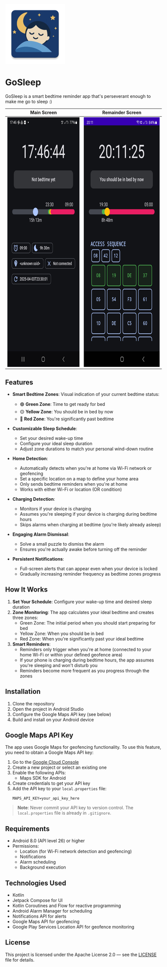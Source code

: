 ![](app/src/main/res/mipmap-xxxhdpi/ic_launcher_fixed.webp)
# GoSleep

GoSleep is a smart bedtime reminder app that's perseverant enough to make me go to sleep :)  

|                      Main Screen                      |                   Remainder Screen                    |
|:-----------------------------------------------------:|:-----------------------------------------------------:|
| <img src="Screenshot_GoSleep_2.jpg" height="800px" /> | <img src="Screenshot_GoSleep_1.jpg" height="800px" /> |

## Features

- **Smart Bedtime Zones**: Visual indication of your current bedtime status:
  - 🟢 **Green Zone**: Time to get ready for bed
  - 🟡 **Yellow Zone**: You should be in bed by now
  - 🔴 **Red Zone**: You're significantly past bedtime

- **Customizable Sleep Schedule**:
  - Set your desired wake-up time
  - Configure your ideal sleep duration
  - Adjust zone durations to match your personal wind-down routine

- **Home Detection**:
  - Automatically detects when you're at home via Wi-Fi network or geofencing
  - Set a specific location on a map to define your home area
  - Only sends bedtime reminders when you're at home
  - Works with either Wi-Fi or location (OR condition)

- **Charging Detection**:
  - Monitors if your device is charging
  - Assumes you're sleeping if your device is charging during bedtime hours
  - Skips alarms when charging at bedtime (you're likely already asleep)

- **Engaging Alarm Dismissal**:
  - Solve a small puzzle to dismiss the alarm
  - Ensures you're actually awake before turning off the reminder

- **Persistent Notifications**:
  - Full-screen alerts that can appear even when your device is locked
  - Gradually increasing reminder frequency as bedtime zones progress

## How It Works

1. **Set Your Schedule**: Configure your wake-up time and desired sleep duration
2. **Zone Monitoring**: The app calculates your ideal bedtime and creates three zones:
   - Green Zone: The initial period when you should start preparing for bed
   - Yellow Zone: When you should be in bed
   - Red Zone: When you're significantly past your ideal bedtime
3. **Smart Reminders**: 
   - Reminders only trigger when you're at home (connected to your home Wi-Fi or within your defined geofence area)
   - If your phone is charging during bedtime hours, the app assumes you're sleeping and won't disturb you
   - Reminders become more frequent as you progress through the zones

## Installation

1. Clone the repository
2. Open the project in Android Studio
3. Configure the Google Maps API key (see below)
4. Build and install on your Android device

## Google Maps API Key

The app uses Google Maps for geofencing functionality. To use this feature, you need to obtain a Google Maps API key:

1. Go to the [Google Cloud Console](https://console.cloud.google.com/)
2. Create a new project or select an existing one
3. Enable the following APIs:
   - Maps SDK for Android
4. Create credentials to get your API key
5. Add the API key to your `local.properties` file:
   ```
   MAPS_API_KEY=your_api_key_here
   ```

> **Note**: Never commit your API key to version control. The `local.properties` file is already in `.gitignore`.

## Requirements

- Android 8.0 (API level 26) or higher
- Permissions:
  - Location (for Wi-Fi network detection and geofencing)
  - Notifications
  - Alarm scheduling
  - Background execution

## Technologies Used

- Kotlin
- Jetpack Compose for UI
- Kotlin Coroutines and Flow for reactive programming
- Android Alarm Manager for scheduling
- Notifications API for alerts
- Google Maps API for geofencing
- Google Play Services Location API for geofence monitoring

## License

This project is licensed under the Apache License 2.0 — see the [LICENSE](LICENSE) file for details.
